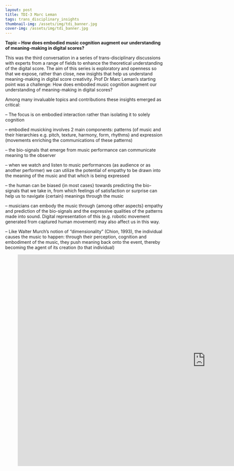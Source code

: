```yaml
---
layout: post
title: TDI-3 Marc Leman
tags: trans_disciplinary_insights
thumbnail-img: /assets/img/tdi_banner.jpg
cover-img: /assets/img/tdi_banner.jpg
---
```

<p><meta charset="utf-8"><strong>Topic &#8211; How does embodied music cognition augment our understanding of meaning-making in digital scores?</strong></p>



<p>This was the third conversation in a series of trans-disciplinary discussions with experts from a range of fields to enhance the theoretical understanding of the digital score. The aim of this series is exploratory and openness so that we expose, rather than close, new insights that help us understand meaning-making in digital score creativity. Prof Dr Marc Leman&#8217;s starting point was a challenge: How does embodied music cognition augment our understanding of meaning-making in digital scores? </p>



<p>Among many invaluable topics and contributions these insights emerged as critical: </p>



<p>&#8211; The focus is on embodied interaction rather than isolating it to solely cognition </p>



<p>&#8211; embodied musicking involves 2 main components: patterns (of music and their hierarchies e.g. pitch, texture, harmony, form, rhythms) and expression (movements enriching the communications of these patterns) </p>



<p>&#8211; the bio-signals that emerge from music performance can communicate meaning to the observer </p>



<p>&#8211; when we watch and listen to music performances (as audience or as another performer) we can utilize the potential of empathy to be drawn into the meaning of the music and that which is being expressed </p>



<p>&#8211; the human can be biased {in most cases} towards predicting the bio-signals that we take in, from which feelings of satisfaction or surprise can help us to navigate {certain} meanings through the music </p>



<p>&#8211; musicians can embody the music through {among other aspects} empathy and prediction of the bio-signals and the expressive qualities of the patterns made into sound. Digital representation of this (e.g. robotic movement generated from captured human movement) may also affect us in this way. </p>



<p>&#8211; Like Walter Murch&#8217;s notion of &#8220;dimensionality&#8221; (Chion, 1993), the individual causes the music to happen: through their perception, cognition and embodiment of the music, they push meaning back onto the event, thereby becoming the agent of its creation (to that individual)</p>



<figure class="wp-block-embed is-type-video is-provider-youtube wp-block-embed-youtube wp-embed-aspect-16-9 wp-has-aspect-ratio"><div class="wp-block-embed__wrapper">
<div class="nv-iframe-embed"><iframe loading="lazy" title="TDI 3 - Marc Leman" width="1200" height="675" src="https://www.youtube.com/embed/PUIbr16p39Q?feature=oembed" frameborder="0" allow="accelerometer; autoplay; clipboard-write; encrypted-media; gyroscope; picture-in-picture" allowfullscreen></iframe></div>
</div></figure>
